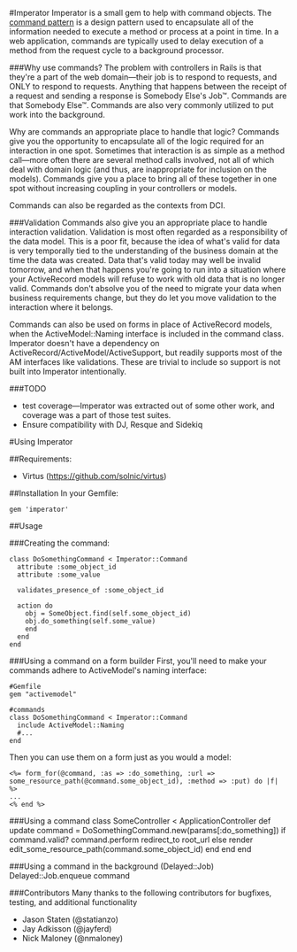 #Imperator
Imperator is a small gem to help with command objects. The [command pattern](http://c2.com/cgi/wiki?CommandPattern) is a design pattern used to encapsulate all of the information needed to execute a method or process at a point in time. In a web application, commands are typically used to delay execution of a method from the request cycle to a background processor.

###Why use commands?
The problem with controllers in Rails is that they're a part of the web domain—their job is to respond to requests, and ONLY to respond to requests. Anything that happens between the receipt of a request and sending a response is Somebody Else's Job™. Commands are that Somebody Else™. Commands are also very commonly utilized to put work into the background. 

Why are commands an appropriate place to handle that logic? Commands give you the opportunity to encapsulate all of the logic required for an interaction in one spot. Sometimes that interaction is as simple as a method call—more often there are several method calls involved, not all of which deal with domain logic (and thus, are inappropriate for inclusion on the models). Commands give you a place to bring all of these together in one spot without increasing coupling in your controllers or models.

Commands can also be regarded as the contexts from DCI.

###Validation 
Commands also give you an appropriate place to handle interaction validation. Validation is most often regarded as a responsibility of the data model. This is a poor fit, because the idea of what's valid for data is very temporally tied to the understanding of the business domain at the time the data was created. Data that's valid today may well be invalid tomorrow, and when that happens you're going to run into a situation where your ActiveRecord models will refuse to work with old data that is no longer valid. Commands don't absolve you of the need to migrate your data when business requirements change, but they do let you move validation to the interaction where it belongs.

Commands can also be used on forms in place of ActiveRecord models, when
the ActiveModel::Naming interface is included in the command class.
Imperator doesn't have a dependency on
ActiveRecord/ActiveModel/ActiveSupport, but readily supports most of the
AM interfaces like validations.  These are trivial to include so support
is not built into Imperator intentionally.

###TODO
* test coverage—Imperator was extracted out of some other work, and coverage was a part of those test suites.
* Ensure compatibility with DJ, Resque and Sidekiq

#Using Imperator

##Requirements:
* Virtus (https://github.com/solnic/virtus)

##Installation
 In your Gemfile:

    gem 'imperator'

##Usage

###Creating the command:

    class DoSomethingCommand < Imperator::Command
      attribute :some_object_id
      attribute :some_value

      validates_presence_of :some_object_id

      action do
        obj = SomeObject.find(self.some_object_id)
        obj.do_something(self.some_value)
        end
      end
    end

###Using a command on a form builder
First, you'll need to make your commands adhere to ActiveModel's naming
interface:

    #Gemfile
    gem "activemodel"

    #commands
    class DoSomethingCommand < Imperator::Command
      include ActiveModel::Naming
      #...
    end

Then you can use them on a form just as you would a model:

    <%= form_for(@command, :as => :do_something, :url => some_resource_path(@command.some_object_id), :method => :put) do |f| %>
    ...
    <% end %>

###Using a command
    class SomeController < ApplicationController
      def update
        command = DoSomethingCommand.new(params[:do_something])
        if command.valid?
          command.perform
          redirect_to root_url
        else
          render edit_some_resource_path(command.some_object_id)
        end
      end
    end

###Using a command in the background (Delayed::Job)
    Delayed::Job.enqueue command

###Contributors
Many thanks to the following contributors for bugfixes, testing, and
additional functionality

* Jason Staten (@statianzo)
* Jay Adkisson (@jayferd)
* Nick Maloney (@nmaloney)

		  
